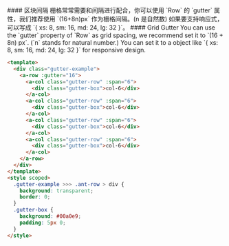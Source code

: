<cn>
#### 区块间隔
栅格常常需要和间隔进行配合，你可以使用 `Row` 的 `gutter` 属性，我们推荐使用 `(16+8n)px` 作为栅格间隔。(n 是自然数)
如果要支持响应式，可以写成 `{ xs: 8, sm: 16, md: 24, lg: 32 }`。
</cn>

<us>
#### Grid Gutter
You can use the `gutter` property of `Row` as grid spacing, we recommend set it to `(16 + 8n) px`. (`n` stands for natural number.)
You can set it to a object like `{ xs: 8, sm: 16, md: 24, lg: 32 }` for responsive design.
</us>

```html
<template>
  <div class="gutter-example">
    <a-row :gutter="16">
      <a-col class="gutter-row" :span="6">
        <div class="gutter-box">col-6</div>
      </a-col>
      <a-col class="gutter-row" :span="6">
        <div class="gutter-box">col-6</div>
      </a-col>
      <a-col class="gutter-row" :span="6">
        <div class="gutter-box">col-6</div>
      </a-col>
      <a-col class="gutter-row" :span="6">
        <div class="gutter-box">col-6</div>
      </a-col>
    </a-row>
  </div>
</template>
<style scoped>
  .gutter-example >>> .ant-row > div {
    background: transparent;
    border: 0;
  }
  .gutter-box {
    background: #00a0e9;
    padding: 5px 0;
  }
</style>
```
